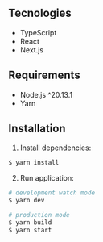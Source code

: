 ## Tecnologies

- TypeScript
- React
- Next.js

## Requirements

- Node.js ^20.13.1
- Yarn

## Installation

1. Install dependencies:

```bash
$ yarn install
```

2. Run application:

```bash
# development watch mode
$ yarn dev

# production mode
$ yarn build
$ yarn start
```
